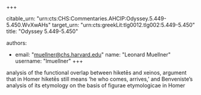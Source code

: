 +++


citable_urn: "urn:cts:CHS:Commentaries.AHCIP:Odyssey.5.449-5.450.WvXwAHs"
target_urn: "urn:cts:greekLit:tlg0012.tlg002:5.449-5.450"
title: "Odyssey 5.449-5.450"

authors:
- email: "muellner@chs.harvard.edu"
  name: "Leonard Muellner"
  username: "lmuellner"
+++

<p>analysis of the functional overlap between hiketēs and xeinos, argument that in Homer hiketēs still means ‘he who comes, arrives,’ and Benveniste’s analysis of its etymology on the basis of figurae etymologicae in Homer</p>